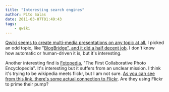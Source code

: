 ```yaml
---
title: "Interesting search engines"
author: Pito Salas
date: 2011-03-07T01:49:43
tags:
    - qwiki
---
```




[Qwiki seems to create multi-media presentations on any topic at
all.](<http://www.qwiki.com>) I picked an odd topic, like "[BlogBridge", and
it did a half decent job](<http://www.qwiki.com/q/#!/BlogBridge>). I don't
know how automatic or human-driven it is, but it's interesting.

Another interesting find is [Fotopedia](<http://www.fotopedia.com>), "The
First Collaborative Photo Encyclopedia". It's interesting but it suffers from
an unclear mission. I think it's trying to be wikipedia meets flickr, but I am
not sure. [As you can see from this link, there's some actual connection to
Flickr](<http://www.fotopedia.com/items/flickr-3255348609>). Are they using
Flickr to prime their pump?


